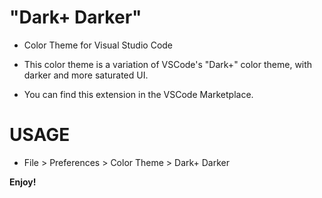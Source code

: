 # "Dark+ Darker"

* Color Theme for Visual Studio Code
* This color theme is a variation of VSCode's "Dark+" color theme, with darker and more saturated UI.

* You can find this extension in the VSCode Marketplace.

# USAGE
* File > Preferences > Color Theme > Dark+ Darker

**Enjoy!**
